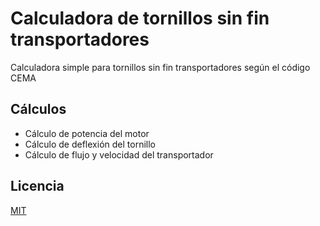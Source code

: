
# Calculadora de tornillos sin fin transportadores

Calculadora simple para tornillos sin fin transportadores según el código CEMA

## Cálculos

- Cálculo de potencia del motor
- Cálculo de deflexión del tornillo
- Cálculo de flujo y velocidad del transportador


## Licencia

[MIT](https://choosealicense.com/licenses/mit/)

